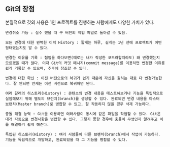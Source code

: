 ## Git의 장점
본질적으로 깃의 사용은 1인 프로젝트를 진행하는 사람에게도 다양한 가치가 있다.

    변경취소 가능 : 실수 했을 때 구 버전의 작업 파일로 돌아갈 수 있음.

    모든 변경에 대한 완벽한 이력 History : 짧게는 하루, 길게는 1년 전에 프로젝트가 어떤 형태였는지도 알 수 있다.

    변경한 이유를 기록 : 협업을 하다보면(때로는 내가 작성한 코드라할지라도) 왜 변경했는지 모르겠을 때가 많다. 이때 Git의 커밋 메시지(commit message)를 이용하면 변경한 이유를 쉽게 기록할 수 있으며, 추후에 참조할 수 있다.

    변경에 대한 확신 : 이전 버전으로의 복귀가 쉽기 때문에 자신을 원하는 대로 다 변경가능한다. 잘 안되면 언제든 이전 버전으로 복귀하면 된다.

    여러 갈래의 히스토리(History) : 콘텐츠의 변경 내용을 테스트해보거나 기능을 독립적으로 실험해보기 위해 별도의 브런치(branch)를 생성할 수 있다. 완료되면 변경 내용을 마스터 브랜치(Master branch)로 병합할 수 있고, 잘 작동하지 않을 경우 삭제 가능하다.

    충돌 해결 능력 : Git을 이용하면 여러사람이 동시에 같은 파일을 작업할 수 있다. Git은 대개 자동으로 변경사항을 병합할 수 있다. 그렇지 못할 경우에 충돌이 무엇인지 알려주고 이를 해결하기 쉽게 해준다.

    독립된 히스토리(History) : 여러 사람들이 다른 브랜치(branch)에서 작업이 가능하다. 기능을 독립적으로 개발하고, 완료되었을 때 그 기능을 병합할 수 있다.
